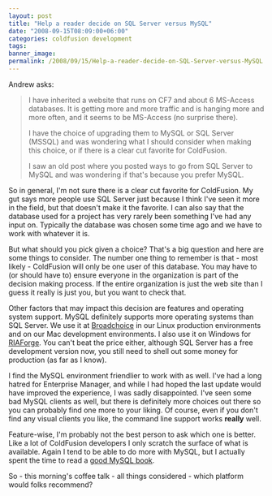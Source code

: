 ```yaml
---
layout: post
title: "Help a reader decide on SQL Server versus MySQL"
date: "2008-09-15T08:09:00+06:00"
categories: coldfusion development 
tags: 
banner_image: 
permalink: /2008/09/15/Help-a-reader-decide-on-SQL-Server-versus-MySQL
---
```


Andrew asks:

<blockquote>
<p>
I have inherited a website that runs on CF7 and about 6 MS-Access databases. It is getting more and more traffic and is hanging more and more often, and it seems to be MS-Access
(no surprise there).
</p>

<p>
I have the choice of upgrading them to MySQL or SQL Server (MSSQL) and was wondering what I should consider when making this choice, or if there is a clear cut favorite for ColdFusion.
</p>

<p>
I saw an old post where you posted ways to go from SQL Server to MySQL and was wondering if that's because you prefer MySQL.
</p>
</blockquote>
<!--more-->
So in general, I'm not sure there is a clear cut favorite for ColdFusion. My gut says more people use SQL Server just because I think I've seen it more in the field, but that doesn't make it the favorite. I can also say that the database used for a project has very rarely been something I've had any input on. Typically the database was chosen some time ago and we have to work with whatever it is. 

But what should you pick given a choice? That's a big question and here are some things to consider. The number one thing to remember is that - most likely - ColdFusion will only be one user of this database. You may have to (or should have to) ensure everyone in the organization is part of the decision making process. If the entire organization is just the web site than I guess it really is just you, but you want to check that.

Other factors that may impact this decision are features and operating system support. MySQL definitely supports more operating systems than SQL Server. We use it at <a href="http://www.broadchoice.com">Broadchoice</a> in our Linux production environments and on our Mac development environments. I also use it on Windows for <a href="http://www.riaforge.org">RIAForge</a>. You can't beat the price either, although SQL Server has a free development version now, you still need to shell out some money for production (as far as I know). 

I find the MySQL environment friendlier to work with as well. I've had a long hatred for Enterprise Manager, and while I had hoped the last update would have improved the experience, I was sadly disappointed. I've seen some bad MySQL clients as well, but there is definitely more choices out there so you can probably find one more to your liking. Of course, even if you don't find any visual clients you like, the command line support works <b>really</b> well. 

Feature-wise, I'm probably not the best person to ask which one is better. Like a lot of ColdFusion developers I only scratch the surface of what is available. Again I tend to be able to do more with MySQL, but I actually spent the time to read a <a href="http://www.forta.com/books/0672327120/">good MySQL book</a>. 

So - this morning's coffee talk - all things considered - which platform would folks recommend?